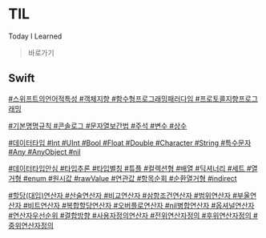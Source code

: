 # TIL

Today I Learned

> 바로가기
> 

## Swift

[#스위프트의언어적특성 #객체지향 #함수형프로그래밍패러다임 #프로토콜지향프로그래밍](https://github.com/musclefrog/TIL/blob/main/Swift/스위프트프로그래밍_byYagom/Ch1_스위프트.md)

[#기본명명규칙 #콘솔로그 #문자열보간법 #주석 #변수 #상수](https://github.com/musclefrog/TIL/blob/main/Swift/스위프트프로그래밍_byYagom/Ch2_스위프트처음시작하기.md)

[#데이터타입 #Int #UInt #Bool #Float #Double #Character #String #특수문자 #Any #AnyObject #nil](https://github.com/musclefrog/TIL/blob/main/Swift/스위프트프로그래밍_byYagom/Ch3_데이터타입기본.md)

[#데이터타입안심 #타입추론 #타입별칭 #튜플 #컬렉션형 #배열 #딕셔너리 #세트 #열거형 #enum #원시값 #rawValue #연관값 #항목순회 #순환열거형 #indirect](https://github.com/musclefrog/TIL/blob/main/Swift/스위프트프로그래밍_byYagom/Ch4_데이터타입고급.md)

[#할당(대입)연산자 #산술연산자 #비교연산자 #삼항조건연산자 #범위연산자 #부울연산자 #비트연산자 #복합할당연산자 #오버플로연산자 #nil병합연산자 #옵셔널연산자 #연산자우선순위 #결합방향 #사용자정의연산자 #전위연산자정의 #후위연산자정의 #중위연산자정의](https://github.com/musclefrog/TIL/blob/main/Swift/스위프트프로그래밍_byYagom/Ch5_연산자.md)
